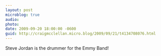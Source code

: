 ```yaml
---
layout: post
microblog: true
audio: 
photo: 
date: 2009-09-20 18:00:00 -0600
guid: http://craigmcclellan.micro.blog/2009/09/21/t4134708076.html
---
```

Steve Jordan is the drummer for the Emmy Band!
